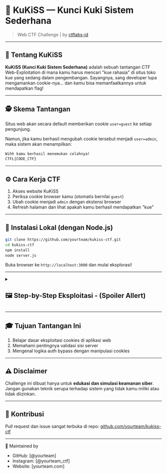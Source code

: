 # 🍪 KuKiSS — Kunci Kuki Sistem Sederhana

> Web CTF Challenge | by [ctflabs-id](https://github.com/ctflabs-id)


---

## 🎯 Tentang KuKiSS

**KuKiSS (Kunci Kuki Sistem Sederhana)** adalah sebuah tantangan CTF Web-Exploitation di mana kamu harus mencari "kue rahasia" di situs toko kue yang sedang dalam pengembangan. Sayangnya, sang developer lupa mengamankan cookie-nya... dan kamu bisa memanfaatkannya untuk mendapatkan flag!

---

## 🕵️ Skema Tantangan

Situs web akan secara default memberikan cookie `user=guest` ke setiap pengunjung.

Namun, jika kamu berhasil mengubah cookie tersebut menjadi `user=admin`, maka sistem akan menampilkan:

```html
Wihh kamu berhasil menemukan celahnya!
CTFL{CODE_CTF}
```

---

## ⚙️ Cara Kerja CTF

1. Akses website KuKiSS
2. Periksa cookie browser kamu (otomatis bernilai `guest`)
3. Ubah cookie menjadi `admin` dengan ekstensi browser
4. Refresh halaman dan lihat apakah kamu berhasil mendapatkan "kue"

---

## 🚀 Instalasi Lokal (dengan Node.js)

```bash
git clone https://github.com/yourteam/kukiss-ctf.git
cd kukiss-ctf
npm install
node server.js
```

Buka browser ke `http://localhost:3000` dan mulai eksplorasi!

---

<details><summary><h2> 🖼️ Step-by-Step Eksploitasi - (Spoiler Allert)</h2></summary>


1. Masuk ke halaman utama&#x20;
<img src="./assets/KuKISS-1.png"></img>
2. Gunakan ekstensi seperti Cookie Editor
<img src="./assets/KuKISS-2.png"></img>
3. Ubah nilai cookie dari `guest` ke `admin`&#x20;
<img src="./assets/KuKISS-3.png"></img>
4. Refesh page
<img src="./assets/KuKISS-4.png"></img>
</details>


---

## 🎓 Tujuan Tantangan Ini

1. Belajar dasar eksploitasi cookies di aplikasi web
2. Memahami pentingnya validasi sisi server
3. Mengenal logika auth bypass dengan manipulasi cookies

---

## ⚠️ Disclaimer

Challenge ini dibuat hanya untuk **edukasi dan simulasi keamanan siber**. Jangan gunakan teknik serupa terhadap sistem yang tidak kamu miliki atau tidak diizinkan.

---

## 🤝 Kontribusi

Pull request dan issue sangat terbuka di repo: [github.com/yourteam/kukiss-ctf](https://github.com/yourteam/kukiss-ctf)

---

🧠 Maintained by

- GitHub: [@yourteam]
- Instagram: [@yourteam\_ctf]
- Website: [yourteam.com]

